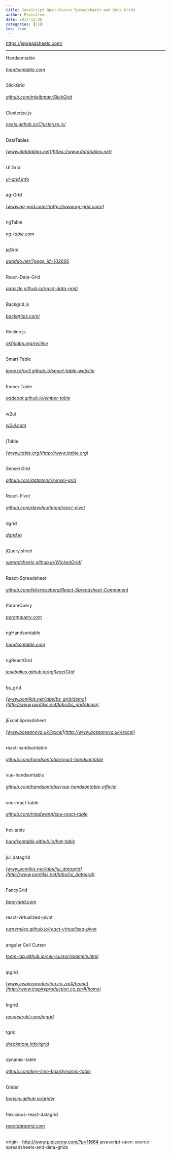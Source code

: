 ```yaml
---
title: JavaScript Open-Source Spreadsheets and Data Grids
author: PipisCrew
date: 2017-12-26
categories: [js]
toc: true
---
```


https://jspreadsheets.com/

* * *

Handsontable

###### [handsontable.com](http://handsontable.com)

SlickGrid

###### [github.com/mleibman/SlickGrid](https://github.com/mleibman/SlickGrid)

Clusterize.js

###### [nexts.github.io/Clusterize.js/](https://nexts.github.io/Clusterize.js/)

DataTables

###### [www.datatables.net](https://www.datatables.net)

UI Grid

###### [ui-grid.info](http://ui-grid.info)

ag-Grid

###### [www.ag-grid.com/](http://www.ag-grid.com/)

ngTable

###### [ng-table.com](http://ng-table.com)

jqGrid

###### [guriddo.net/?page_id=102666](http://guriddo.net/?page_id=102666)

React-Data-Grid

###### [adazzle.github.io/react-data-grid/](https://adazzle.github.io/react-data-grid/)

Backgrid.js

###### [backgridjs.com/](http://backgridjs.com/)

Recline.js

###### [okfnlabs.org/recline](http://okfnlabs.org/recline)

Smart Table

###### [lorenzofox3.github.io/smart-table-website](https://lorenzofox3.github.io/smart-table-website)

Ember Table

###### [addepar.github.io/ember-table](https://addepar.github.io/ember-table)

w2ui

###### [w2ui.com](http://w2ui.com)

 jTable

###### [www.jtable.org](http://www.jtable.org)

Sensei Grid

###### [github.com/datazenit/sensei-grid](https://github.com/datazenit/sensei-grid)

React-Pivot

###### [github.com/davidguttman/react-pivot](https://github.com/davidguttman/react-pivot)

dgrid

###### [dgrid.io](http://dgrid.io)

jQuery.sheet

###### [spreadsheets.github.io/WickedGrid/](https://spreadsheets.github.io/WickedGrid/)

React-Spreadsheet

###### [github.com/felixrieseberg/React-Spreadsheet-Component](https://github.com/felixrieseberg/React-Spreadsheet-Component)

ParamQuery

###### [paramquery.com](http://paramquery.com)

ngHandsontable

###### [handsontable.com](http://handsontable.com)

ngReactGrid

###### [josebalius.github.io/ngReactGrid](https://josebalius.github.io/ngReactGrid)

bs_grid

###### [www.pontikis.net/labs/bs_grid/demo](http://www.pontikis.net/labs/bs_grid/demo)

jExcel Spreadsheet

###### [www.bossanova.uk/jexcel](http://www.bossanova.uk/jexcel)

react-handsontable

###### [github.com/handsontable/react-handsontable](https://github.com/handsontable/react-handsontable)

vue-handsontable

###### [github.com/handsontable/vue-handsontable-official](https://github.com/handsontable/vue-handsontable-official)

sou-react-table

###### [github.com/miadwang/sou-react-table](https://github.com/miadwang/sou-react-table)

hot-table

###### [handsontable.github.io/hot-table](https://handsontable.github.io/hot-table)

jui_datagrid

###### [www.pontikis.net/labs/jui_datagrid](http://www.pontikis.net/labs/jui_datagrid)

FancyGrid

###### [fancygrid.com](https://fancygrid.com)

react-virtualized-pivot

###### [turnerniles.github.io/react-virtualized-pivot](https://turnerniles.github.io/react-virtualized-pivot)

angular Cell Cursor

###### [team-lab.github.io/cell-cursor/example.html](https://team-lab.github.io/cell-cursor/example.html)

ipgrid

###### [www.inspireproduction.co.za/#/home](http://www.inspireproduction.co.za/#/home)

Ingrid

###### [reconstrukt.com/ingrid](http://reconstrukt.com/ingrid)

tgrid

###### [dreakmore.info/tgrid](http://dreakmore.info/tgrid)

dynamic-table

###### [github.com/key-lime-box/dynamic-table](https://github.com/key-lime-box/dynamic-table)

Grider

###### [boriscy.github.io/grider](https://boriscy.github.io/grider)

flexicious-react-datagrid

###### [reactdatagrid.com](http://reactdatagrid.com)

origin - http://www.pipiscrew.com/?p=11664 javascript-open-source-spreadsheets-and-data-grids
